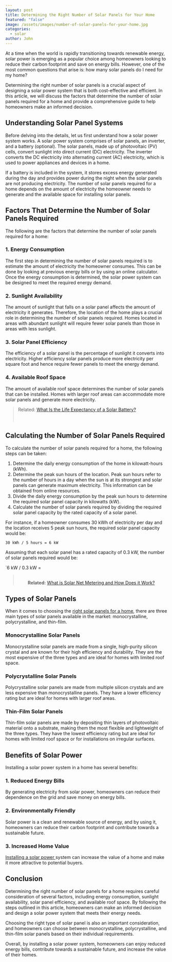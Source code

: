 ```yaml
---
layout: post
title: Determining the Right Number of Solar Panels for Your Home
featured: "false"
image: /assets/images/number-of-solar-panels-for-your-home.jpg
categories:
  - solar
author: John
---
```

At a time when the world is rapidly transitioning towards renewable energy, solar power is emerging as a popular choice among homeowners looking to reduce their carbon footprint and save on energy bills. However, one of the most common questions that arise is: how many solar panels do I need for my home?

Determining the right number of solar panels is a crucial aspect of designing a solar power system that is both cost-effective and efficient. In this article, we will discuss the factors that determine the number of solar panels required for a home and provide a comprehensive guide to help homeowners make an informed decision.

## Understanding Solar Panel Systems

Before delving into the details, let us first understand how a solar power system works. A solar power system comprises of solar panels, an inverter, and a battery (optional). The solar panels, made up of photovoltaic (PV) cells, convert sunlight into direct current (DC) electricity. The inverter converts the DC electricity into alternating current (AC) electricity, which is used to power appliances and devices in a home.

If a battery is included in the system, it stores excess energy generated during the day and provides power during the night when the solar panels are not producing electricity. The number of solar panels required for a home depends on the amount of electricity the homeowner needs to generate and the available space for installing solar panels.



## Factors That Determine the Number of Solar Panels Required

The following are the factors that determine the number of solar panels required for a home:

### 1. Energy Consumption

The first step in determining the number of solar panels required is to estimate the amount of electricity the homeowner consumes. This can be done by looking at previous energy bills or by using an online calculator. Once the energy consumption is determined, the solar power system can be designed to meet the required energy demand.

### 2. Sunlight Availability

The amount of sunlight that falls on a solar panel affects the amount of electricity it generates. Therefore, the location of the home plays a crucial role in determining the number of solar panels required. Homes located in areas with abundant sunlight will require fewer solar panels than those in areas with less sunlight.

### 3. Solar Panel Efficiency

The efficiency of a solar panel is the percentage of sunlight it converts into electricity. Higher efficiency solar panels produce more electricity per square foot and hence require fewer panels to meet the energy demand.

### 4. Available Roof Space

The amount of available roof space determines the number of solar panels that can be installed. Homes with larger roof areas can accommodate more solar panels and generate more electricity.



> R﻿elated:﻿ [What Is the Life Expectancy of a Solar Battery?](https://solarinstaller.me/what-is-the-life-expectancy-of-a-solar-battery/)
>
> <!--EndFragment--> ﻿



## Calculating the Number of Solar Panels Required

To calculate the number of solar panels required for a home, the following steps can be taken:

1. Determine the daily energy consumption of the home in kilowatt-hours (kWh).
2. Determine the peak sun hours of the location. Peak sun hours refer to the number of hours in a day when the sun is at its strongest and solar panels can generate maximum electricity. This information can be obtained from online resources.
3. Divide the daily energy consumption by the peak sun hours to determine the required solar panel capacity in kilowatts (kW).
4. Calculate the number of solar panels required by dividing the required solar panel capacity by the rated capacity of a solar panel.

For instance, if a homeowner consumes 30 kWh of electricity per day and the location receives 5 peak sun hours, the required solar panel capacity would be:

`30 kWh / 5 hours = 6 kW`

Assuming that each solar panel has a rated capacity of 0.3 kW, the number of solar panels required would be:

`6 kW / 0.3 kW =





> ![](data:image/svg+xml,%3csvg%20xmlns=%27http://www.w3.org/2000/svg%27%20version=%271.1%27%20width=%2730%27%20height=%2730%27/%3e)**R﻿elated:** [What is Solar Net Metering and How Does it Work?](https://solarinstaller.me/what-is-solar-net-metering-and-how-does-it-work/)
>
>  

## Types of Solar Panels

When it comes to choosing the [right solar panels for a home](https://solarinstaller.me/are-solar-panels-a-good-investment-for-you/), there are three main types of solar panels available in the market: monocrystalline, polycrystalline, and thin-film.

### Monocrystalline Solar Panels

Monocrystalline solar panels are made from a single, high-purity silicon crystal and are known for their high efficiency and durability. They are the most expensive of the three types and are ideal for homes with limited roof space.

### Polycrystalline Solar Panels

Polycrystalline solar panels are made from multiple silicon crystals and are less expensive than monocrystalline panels. They have a lower efficiency rating but are ideal for homes with larger roof areas.

### Thin-Film Solar Panels

Thin-film solar panels are made by depositing thin layers of photovoltaic material onto a substrate, making them the most flexible and lightweight of the three types. They have the lowest efficiency rating but are ideal for homes with limited roof space or for installations on irregular surfaces.

## Benefits of Solar Power

Installing a solar power system in a home has several benefits:

### 1. Reduced Energy Bills

By generating electricity from solar power, homeowners can reduce their dependence on the grid and save money on energy bills.

### 2. Environmentally Friendly

Solar power is a clean and renewable source of energy, and by using it, homeowners can reduce their carbon footprint and contribute towards a sustainable future.

### 3. Increased Home Value

[Installing a solar power ](https://solarinstaller.me/thing-you-need-to-know-solar-installation/)system can increase the value of a home and make it more attractive to potential buyers.

## Conclusion

Determining the right number of solar panels for a home requires careful consideration of several factors, including energy consumption, sunlight availability, solar panel efficiency, and available roof space. By following the steps outlined in this article, homeowners can make an informed decision and design a solar power system that meets their energy needs.

Choosing the right type of solar panel is also an important consideration, and homeowners can choose between monocrystalline, polycrystalline, and thin-film solar panels based on their individual requirements.

Overall, by installing a solar power system, homeowners can enjoy reduced energy bills, contribute towards a sustainable future, and increase the value of their homes.